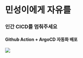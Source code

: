 # 민성이에게 자유를
### 인간 CICD를 멈춰주세요
#### Github Action + ArgoCD 자동화 배포

<img src="https://www.notion.so/image/https%3A%2F%2Fs3-us-west-2.amazonaws.com%2Fsecure.notion-static.com%2F855f2f38-d9b3-46e2-afd2-74e2f8bb83c1%2FUntitled.png?id=294b1fde-2c7d-4cac-971b-ba4c1a2b1369&table=block&spaceId=44e32f29-4862-413c-842f-25c02a93d08c&width=2000&userId=be6c9185-c416-4ea2-af13-f363c47347e7&cache=v2" />
